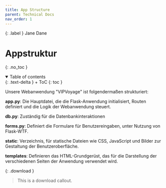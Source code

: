 ```yaml
---
title: App Structure
parent: Technical Docs
nav_order: 1
---
```


{: .label }
Jane Dane

# Appstruktur
{: .no_toc }


<details open markdown="block">
{: .text-delta }
<summary>Table of contents</summary>
+ ToC
{: toc }
</details>

Unsere Webanwendung "VIPVoyage" ist folgendermaßen strukturiert:

**app.py**: Die Hauptdatei, die die Flask-Anwendung initialisiert, Routen definiert und die Logik der Webanwendung steuert.

**db.py**: Zuständig für die Datenbankinteraktionen

**forms.py**: Definiert die Formulare für Benutzereingaben, unter Nutzung von Flask-WTF.

**static**: Verzeichnis, für statische Dateien wie CSS, JavaScript und Bilder zur Gestaltung der Benutzeroberfläche.

**templates**: Definieren das HTML-Grundgerüst, das für die Darstellung der verschiedenen Seiten der Anwendung verwendet wird.



{: .download }
> This is a download callout.
>



